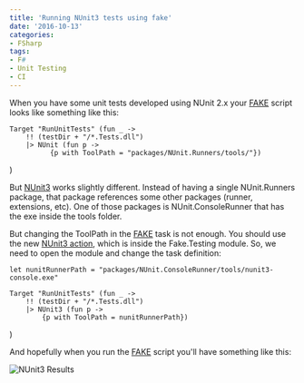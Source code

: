 ```yaml
---
title: 'Running NUnit3 tests using fake'
date: '2016-10-13'
categories:
- FSharp
tags:
- F#
- Unit Testing
- CI
---
```


When you have some unit tests developed using NUnit 2.x your [FAKE](http://fsharp.github.io/FAKE) script looks like something like this:

    Target "RunUnitTests" (fun _ ->
        !! (testDir + "/*.Tests.dll")
        |> NUnit (fun p ->
              {p with ToolPath = "packages/NUnit.Runners/tools/"})
)

But [NUnit3](https://github.com/nunit/nunit) works slightly different. Instead of having a single NUnit.Runners package, that package references some other packages (runner, extensions, etc). One of those packages is NUnit.ConsoleRunner that has the exe inside the tools folder.

But changing the ToolPath in the [FAKE](http://fsharp.github.io/FAKE) task is not enough. You should use the new [NUnit3 action](http://fsharp.github.io/FAKE/apidocs/fake-testing-nunit3.html), which is inside the Fake.Testing module. So, we need to open the module and change the task definition:

    let nunitRunnerPath = "packages/NUnit.ConsoleRunner/tools/nunit3-console.exe"
    
    Target "RunUnitTests" (fun _ ->
        !! (testDir + "/*.Tests.dll")
        |> NUnit3 (fun p ->
            {p with ToolPath = nunitRunnerPath})
)

And hopefully when you run the [FAKE](http://fsharp.github.io/FAKE) script  you'll have something like this:

![NUnit3 Results](/images/nunit3_results.png)

